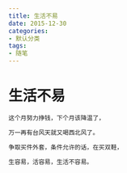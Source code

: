 ```yaml
---
title: 生活不易
date: 2015-12-30
categories:
- 默认分类
tags:
- 随笔
---
```


# 生活不易

```html
这个月努力挣钱，下个月该降温了，
```

```html
万一再有台风天就又喝西北风了。
```

```html
争取买件外套，条件允许的话，在买双鞋，
```

```html
生容易，活容易，生活不容易。
```
